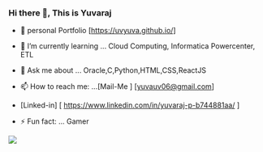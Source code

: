### Hi there 👋, This is Yuvaraj 



- 🔭  personal Portfolio [https://uvyuva.github.io/]

- 🌱 I’m currently learning ...  Cloud Computing, Informatica Powercenter, ETL

- 💬 Ask me about ... Oracle,C,Python,HTML,CSS,ReactJS

- 📫 How to reach me: ...[Mail-Me ] [yuvauv06@gmail.com]

-  [Linked-in] [ https://www.linkedin.com/in/yuvaraj-p-b744881aa/ ]

- ⚡ Fun fact: ... Gamer


![](https://komarev.com/ghpvc/?username=uvyuva&style=flat-square&color=brightgreen)



<!--   <img align="left" alt="GitHub Stats" src="https://github-readme-stats.codestackr.vercel.app/api?username=uvyuva&show_icons=true&hide_border=true" />
 -->
</details>
